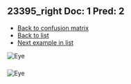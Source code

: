 ## 23395_right Doc: 1 Pred: 2
- [Back to confusion matrix](https://github.com/juliandewit/kaggle_retinopathy/blob/master/matrix.md)
- [Back to list](https://github.com/juliandewit/kaggle_retinopathy/blob/master/lists/12/list.md)
- [Next example in list](https://github.com/juliandewit/kaggle_retinopathy/blob/master/lists/12/23/23480_right.md)

![Eye](https://retinopaty.blob.core.windows.net/size1024/23395_right_1.jpeg)

### 

![Eye]()
